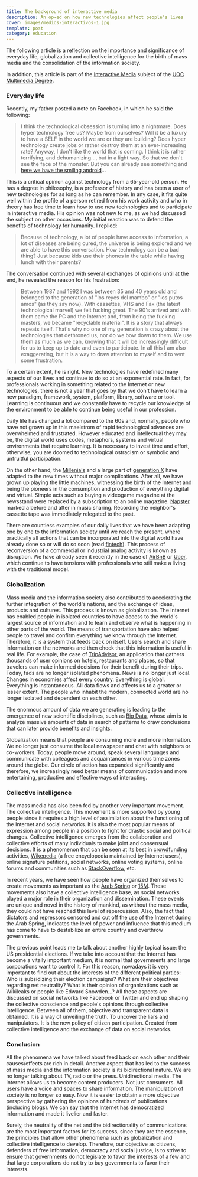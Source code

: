 ```yaml
---
title: The background of interactive media
description: An op-ed on how new technologies affect people's lives
cover: images/medios-interactivos-1.jpg
template: post
category: education
---
```


The following article is a reflection on the importance and significance of everyday life, globalization and collective intelligence for the birth of mass media and the consolidation of the information society.

In addition, this article is part of the [Interactive Media](http://cv.uoc.edu/tren/trenacc/web/GAT_EXP.PLANDOCENTE?any_academico=20152&cod_asignatura=76.523&idioma=CAS&pagina=PD_PREV_PORTAL) subject of the [UOC Multimedia Degree](http://estudios.uoc.edu/es/grados/multimedia/presentacion).

### Everyday life

Recently, my father posted a note on Facebook, in which he said the following:

> I think the technological obsession is turning into a nightmare. Does hyper technology free us? Maybe from ourselves? Will it be a luxury to have a SELF in the world we are or they are building? Does hyper technology create jobs or rather destroy them at an ever-increasing rate? Anyway, I don't like the world that is coming. I think it is rather terrifying, and dehumanizing..., but in a light way. So that we don't see the face of the monster. But you can already see something and [here we have the smiling android](http://www.eldiario.es/cienciacritica/Evolucion-tecnologia-sueno-pesadilla_6_233136711.html)...

This is a critical opinion against technology from a 65-year-old person. He has a degree in philosophy, is a professor of history and has been a user of new technologies for as long as he can remember. In any case, it fits quite well within the profile of a person retired from his work activity and who in theory has free time to learn how to use new technologies and to participate in interactive media.
His opinion was not new to me, as we had discussed the subject on other occasions. My initial reaction was to defend the benefits of technology for humanity. I replied:

> Because of technology, a lot of people have access to information, a lot of diseases are being cured, the universe is being explored and we are able to have this conversation. How technology can be a bad thing? Just because kids use their phones in the table while having lunch with their parents?

The conversation continued with several exchanges of opinions until at the end, he revealed the reason for his frustration:

> Between 1987 and 1992 I was between 35 and 40 years old and belonged to the generation of "los reyes del mambo" or "los putos amos" (as they say now). With cassettes, VHS and Fax (the latest technological marvel) we felt fucking great. The 90's arrived and with them came the PC and the Internet and, from being the fucking masters, we became "recyclable material". It is a story that always repeats itself. That's why no one of my generation is crazy about the technologies that dethroned us, nor do we bow down to them. We use them as much as we can, knowing that it will be increasingly difficult for us to keep up to date and even to participate. In all this I am also exaggerating, but it is a way to draw attention to myself and to vent some frustration.

To a certain extent, he is right. New technologies have redefined many aspects of our lives and continue to do so at an exponential rate. In fact, for professionals working in something related to the Internet or new technologies, there is not a year that goes by that we don't have to learn a new paradigm, framework, system, platform, library, software or tool. Learning is continuous and we constantly have to recycle our knowledge of the environment to be able to continue being useful in our profession.

Daily life has changed a lot compared to the 60s and, normally, people who have not grown up in this maelstrom of rapid technological advances are overwhelmed and frustrated. However educated and intellectual they may be, the digital world uses codes, metaphors, systems and virtual environments that require learning. It is necessary to invest time and effort, otherwise, you are doomed to technological ostracism or symbolic and unfruitful participation.

On the other hand, the [Millenials](https://en.wikipedia.org/wiki/Millennials) and a large part of [generation X](https://en.wikipedia.org/wiki/Generation_X) have adapted to the new times without major complications. After all, we have grown up playing the little machines, witnessing the birth of the Internet and being the pioneers in the consumption and production of everything digital and virtual. Simple acts such as buying a videogame magazine at the newsstand were replaced by a subscription to an online magazine. [Napster](https://en.wikipedia.org/wiki/Napster) marked a before and after in music sharing. Recording the neighbor's cassette tape was immediately relegated to the past.

There are countless examples of our daily lives that we have been adapting one by one to the information society until we reach the present, where practically all actions that can be incorporated into the digital world have already done so or will do so soon (read [fintech](https://en.wikipedia.org/wiki/Financial_technology)). This process of reconversion of a commercial or industrial analog activity is known as disruption. We have already seen it recently in the case of [AirBnB](https://www.airbnb.com/) or [Uber](https://www.uber.com/), which continue to have tensions with professionals who still make a living with the traditional model.

### Globalization

Mass media and the information society also contributed to accelerating the further integration of the world's nations, and the exchange of ideas, products and cultures. This process is known as globalization.
The Internet has enabled people in isolated countries to have access to the world's largest source of information and to learn and observe what is happening in other parts of the world. The means of transportation have also helped people to travel and confirm everything we know through the Internet. Therefore, it is a system that feeds back on itself. Users search and share information on the networks and then check that this information is useful in real life. For example, the case of [TripAdvisor](https://en.wikipedia.org/wiki/TripAdvisor), an application that gathers thousands of user opinions on hotels, restaurants and places, so that travelers can make informed decisions for their benefit during their trips.
Today, fads are no longer isolated phenomena. News is no longer just local. Changes in economies affect every country. Everything is global. Everything is instantaneous. All data flows and affects us to a greater or lesser extent. The people who inhabit the modern, connected world are no longer isolated and dependent on each other.

The enormous amount of data we are generating is leading to the emergence of new scientific disciplines, such as [Big Data](https://en.wikipedia.org/wiki/Big_data), whose aim is to analyze massive amounts of data in search of patterns to draw conclusions that can later provide benefits and insights.

Globalization means that people are consuming more and more information. We no longer just consume the local newspaper and chat with neighbors or co-workers. Today, people move around, speak several languages and communicate with colleagues and acquaintances in various time zones around the globe. Our circle of action has expanded significantly and therefore, we increasingly need better means of communication and more entertaining, productive and effective ways of interacting.

### Collective intelligence

The mass media has also been fed by another very important movement. The collective intelligence. This movement is more supported by young people since it requires a high level of assimilation about the functioning of the Internet and social networks. It is also the most popular means of expression among people in a position to fight for drastic social and political changes.
Collective intelligence emerges from the collaboration and collective efforts of many individuals to make joint and consensual decisions. It is a phenomenon that can be seen at its best in [crowdfunding](https://en.wikipedia.org/wiki/Crowdfunding) activities, [Wikepedia](https://en.wikipedia.org/wiki/Wikipedia) (a free encyclopedia maintained by Internet users), online signature petitions, social networks, online voting systems, online forums and communities such as [StackOverflow](https://en.wikipedia.org/wiki/Stack_Overflow), etc.

In recent years, we have seen how people have organized themselves to create movements as important as the [Arab Spring](https://en.wikipedia.org/wiki/Arab_Spring) or [15M](https://en.wikipedia.org/wiki/15-M_Movement). These movements also have a collective intelligence base, as social networks played a major role in their organization and dissemination. These events are unique and novel in the history of mankind, as without the mass media, they could not have reached this level of repercussion. Also, the fact that dictators and repressors censored and cut off the use of the Internet during the Arab Spring, indicates the level of power and influence that this medium has come to have to destabilize an entire country and overthrow governments.

The previous point leads me to talk about another highly topical issue: the US presidential elections. If we take into account that the Internet has become a vitally important medium, it is normal that governments and large corporations want to control it. For this reason, nowadays it is very important to find out about the interests of the different political parties: Who is subsidizing their election campaigns? What are their objectives regarding net neutrality? What is their opinion of organizations such as Wikileaks or people like Edward Snowden...? All these aspects are discussed on social networks like Facebook or Twitter and end up shaping the collective conscience and people's opinions through collective intelligence. Between all of them, objective and transparent data is obtained. It is a way of unveiling the truth. To uncover the liars and manipulators. It is the new policy of citizen participation. Created from collective intelligence and the exchange of data on social networks.

### Conclusion

All the phenomena we have talked about feed back on each other and their causes/effects are rich in detail. Another aspect that has led to the success of mass media and the information society is its bidirectional nature. We are no longer talking about TV, radio or the press. Unidirectional media. The Internet allows us to become content producers. Not just consumers. All users have a voice and spaces to share information. The manipulation of society is no longer so easy. Now it is easier to obtain a more objective perspective by gathering the opinions of hundreds of publications (including blogs). We can say that the Internet has democratized information and made it livelier and faster.

Surely, the neutrality of the net and the bidirectionality of communications are the most important factors for its success, since they are the essence, the principles that allow other phenomena such as globalization and collective intelligence to develop. Therefore, our objective as citizens, defenders of free information, democracy and social justice, is to strive to ensure that governments do not legislate to favor the interests of a few and that large corporations do not try to buy governments to favor their interests.